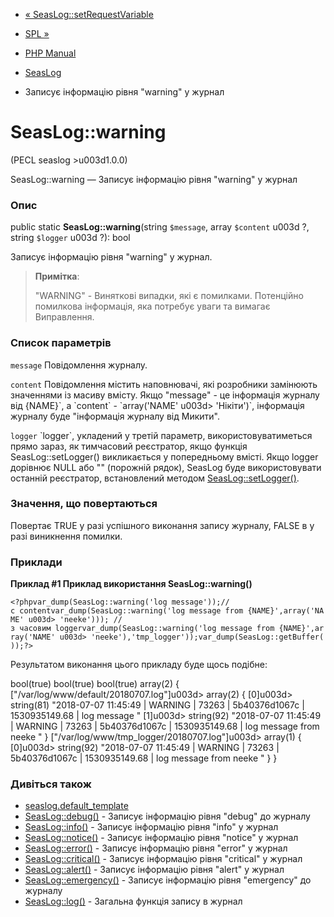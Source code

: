- [« SeasLog::setRequestVariable](seaslog.setrequestvariable.md)
- [SPL »](book.spl.md)

- [PHP Manual](index.md)
- [SeasLog](class.seaslog.md)
- Записує інформацію рівня "warning" у журнал

# SeasLog::warning

(PECL seaslog \>u003d1.0.0)

SeasLog::warning — Записує інформацію рівня "warning" у журнал

### Опис

public static **SeasLog::warning**(string `$message`, array `$content` u003d
?, string `$logger` u003d ?): bool

Записує інформацію рівня "warning" у журнал.

> **Примітка**:
>
> "WARNING" - Виняткові випадки, які є помилками.
> Потенційно помилкова інформація, яка потребує уваги та вимагає
> Виправлення.

### Список параметрів

`message`
Повідомлення журналу.

`content`
Повідомлення містить наповнювачі, які розробники замінюють значеннями
із масиву вмісту. Якщо "message" - це інформація журналу від
{NAME}\`, а \`content\` - \`array('NAME' u003d\> 'Нікіти')\`, інформація
журналу буде "інформація журналу від Микити".

`logger`
\`logger\`, укладений у третій параметр, використовуватиметься прямо
зараз, як тимчасовий реєстратор, якщо функція SeasLog::setLogger()
викликається у попередньому вмісті. Якщо logger дорівнює NULL або
"" (порожній рядок), SeasLog буде використовувати останній реєстратор,
встановлений методом [SeasLog::setLogger()](seaslog.setlogger.md).

### Значення, що повертаються

Повертає TRUE у разі успішного виконання запису журналу, FALSE в
у разі виникнення помилки.

### Приклади

**Приклад #1 Приклад використання **SeasLog::warning()****

` <?phpvar_dump(SeasLog::warning('log message'));//с contentvar_dump(SeasLog::warning('log message from {NAME}',array('NAME' u003d> 'neeke'))); //з часовим loggervar_dump(SeasLog::warning('log message from {NAME}',array('NAME' u003d> 'neeke'),'tmp_logger'));var_dump(SeasLog::getBuffer());?> `

Результатом виконання цього прикладу буде щось подібне:

bool(true)
bool(true)
bool(true)
array(2) {
["/var/log/www/default/20180707.log"]u003d>
array(2) {
[0]u003d>
string(81) "2018-07-07 11:45:49 | WARNING | 73263 | 5b40376d1067c | 1530935149.68 | log message
"
[1]u003d>
string(92) "2018-07-07 11:45:49 | WARNING | 73263 | 5b40376d1067c | 1530935149.68 | log message from neeke
"
}
["/var/log/www/tmp_logger/20180707.log"]u003d>
array(1) {
[0]u003d>
string(92) "2018-07-07 11:45:49 | WARNING | 73263 | 5b40376d1067c | 1530935149.68 | log message from neeke
"
}
}

### Дивіться також

- [seaslog.default_template](seaslog.configuration.md#ini.seaslog.default-template)
- [SeasLog::debug()](seaslog.debug.md) - Записує інформацію
рівня "debug" до журналу
- [SeasLog::info()](seaslog.info.md) - Записує інформацію рівня
"info" у журнал
- [SeasLog::notice()](seaslog.notice.md) - Записує інформацію
рівня "notice" у журнал
- [SeasLog::error()](seaslog.error.md) - Записує інформацію
рівня "error" у журнал
- [SeasLog::critical()](seaslog.critical.md) - Записує інформацію
рівня "critical" у журнал
- [SeasLog::alert()](seaslog.alert.md) - Записує інформацію
рівня "alert" у журнал
- [SeasLog::emergency()](seaslog.emergency.md) - Записує
інформацію рівня "emergency" до журналу
- [SeasLog::log()](seaslog.log.md) - Загальна функція запису в журнал
